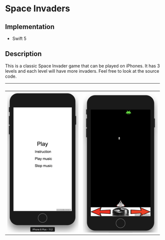 # Space Invaders

## Implementation
- Swift 5

## Description

This is a classic Space Invader game that can be played on iPhones. It has 3 levels and each level will have more invaders. Feel free to look at the source code.

&nbsp; | &nbsp; |
:-------------------------:|:-------------------------:|
![](https://github.com/calvin-li-developer/space-invaders-swift/blob/main/gamemenu.png?raw=true) | ![](https://github.com/calvin-li-developer/space-invaders-swift/blob/main/gamelevelone.png?raw=true) |